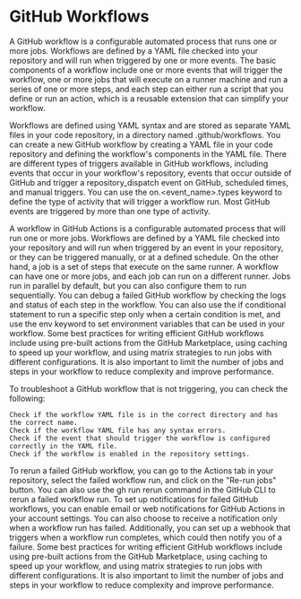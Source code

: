 # GitHub Workflows

A GitHub workflow is a configurable automated process that runs one or more jobs. Workflows are defined by a YAML file checked into your repository and will run when triggered by one or more events. The basic components of a workflow include one or more events that will trigger the workflow, one or more jobs that will execute on a runner machine and run a series of one or more steps, and each step can either run a script that you define or run an action, which is a reusable extension that can simplify your workflow.

Workflows are defined using YAML syntax and are stored as separate YAML files in your code repository, in a directory named .github/workflows. You can create a new GitHub workflow by creating a YAML file in your code repository and defining the workflow's components in the YAML file. There are different types of triggers available in GitHub workflows, including events that occur in your workflow's repository, events that occur outside of GitHub and trigger a repository_dispatch event on GitHub, scheduled times, and manual triggers. You can use the on.<event_name>.types keyword to define the type of activity that will trigger a workflow run. Most GitHub events are triggered by more than one type of activity.

A workflow in GitHub Actions is a configurable automated process that will run one or more jobs. Workflows are defined by a YAML file checked into your repository and will run when triggered by an event in your repository, or they can be triggered manually, or at a defined schedule. On the other hand, a job is a set of steps that execute on the same runner. A workflow can have one or more jobs, and each job can run on a different runner. Jobs run in parallel by default, but you can also configure them to run sequentially. You can debug a failed GitHub workflow by checking the logs and status of each step in the workflow. You can also use the if conditional statement to run a specific step only when a certain condition is met, and use the env keyword to set environment variables that can be used in your workflow. Some best practices for writing efficient GitHub workflows include using pre-built actions from the GitHub Marketplace, using caching to speed up your workflow, and using matrix strategies to run jobs with different configurations. It is also important to limit the number of jobs and steps in your workflow to reduce complexity and improve performance.

To troubleshoot a GitHub workflow that is not triggering, you can check the following:

    Check if the workflow YAML file is in the correct directory and has the correct name.
    Check if the workflow YAML file has any syntax errors.
    Check if the event that should trigger the workflow is configured correctly in the YAML file.
    Check if the workflow is enabled in the repository settings.

To rerun a failed GitHub workflow, you can go to the Actions tab in your repository, select the failed workflow run, and click on the "Re-run jobs" button. You can also use the gh run rerun command in the GitHub CLI to rerun a failed workflow run. To set up notifications for failed GitHub workflows, you can enable email or web notifications for GitHub Actions in your account settings. You can also choose to receive a notification only when a workflow run has failed. Additionally, you can set up a webhook that triggers when a workflow run completes, which could then notify you of a failure. Some best practices for writing efficient GitHub workflows include using pre-built actions from the GitHub Marketplace, using caching to speed up your workflow, and using matrix strategies to run jobs with different configurations. It is also important to limit the number of jobs and steps in your workflow to reduce complexity and improve performance.
